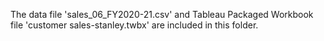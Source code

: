 The data file 'sales_06_FY2020-21.csv' and Tableau Packaged Workbook file 'customer sales-stanley.twbx' are included in this folder.
